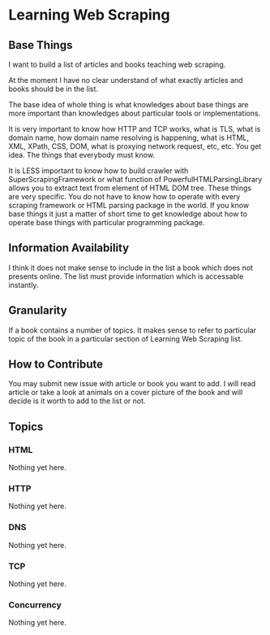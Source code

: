 # Learning Web Scraping

## Base Things

I want to build a list of articles and books teaching web scraping.

At the moment I have no clear understand of what exactly articles and books should be in the list.

The base idea of whole thing is what knowledges about base things are more important than knowledges
about particular tools or implementations.

It is very important to know how HTTP and TCP works, what is TLS, what is domain name, how domain name resolving is
happening, what is HTML, XML, XPath, CSS, DOM, what is proxying network request, etc, etc. You get idea. The things that everybody must know.

It is LESS important to know how to build crawler with SuperScrapingFramework or what function of PowerfulHTMLParsingLibrary allows you to extract text from element of HTML DOM tree. These things are very specific. You do not have to know how to operate with every scraping framework or HTML parsing package in the world. If you know base things it just a matter of short time to get knowledge about how to operate base things with particular programming package.

## Information Availability

I think it does not make sense to include in the list a book which does not presents online. The list must provide information which is accessable instantly.

## Granularity

If a book contains a number of topics. It makes sense to refer to particular topic of the book in a particular section of Learning Web Scraping list.

## How to Contribute

You may submit new issue with article or book you want to add. I will read article or take a look at animals on a cover picture of the book and will decide is it worth to add to the list or not.

## Topics

### HTML

Nothing yet here.

### HTTP

Nothing yet here.

### DNS

Nothing yet here.

### TCP

Nothing yet here.

### Concurrency

Nothing yet here.
